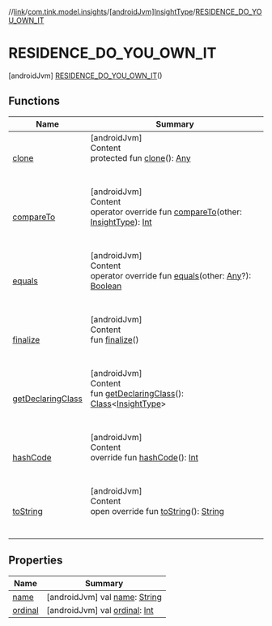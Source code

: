 //[link](../../../index.md)/[com.tink.model.insights](../../index.md)/[[androidJvm]InsightType](../index.md)/[RESIDENCE_DO_YOU_OWN_IT](index.md)



# RESIDENCE_DO_YOU_OWN_IT  
 [androidJvm] [RESIDENCE_DO_YOU_OWN_IT](index.md)()  
   


## Functions  
  
|  Name|  Summary| 
|---|---|
| <a name="kotlin/Enum/clone/#/PointingToDeclaration/"></a>[clone](../../../com.tink.model.transfer/[android-jvm]-signable-operation/-type/-u-n-k-n-o-w-n/index.md#%5Bkotlin%2FEnum%2Fclone%2F%23%2FPointingToDeclaration%2F%5D%2FFunctions%2F1854938400)| <a name="kotlin/Enum/clone/#/PointingToDeclaration/"></a>[androidJvm]  <br>Content  <br>protected fun [clone](../../../com.tink.model.transfer/[android-jvm]-signable-operation/-type/-u-n-k-n-o-w-n/index.md#%5Bkotlin%2FEnum%2Fclone%2F%23%2FPointingToDeclaration%2F%5D%2FFunctions%2F1854938400)(): [Any](https://kotlinlang.org/api/latest/jvm/stdlib/kotlin/-any/index.html)  <br><br><br>
| <a name="kotlin/Enum/compareTo/#com.tink.model.insights.InsightType/PointingToDeclaration/"></a>[compareTo](../-m-o-n-t-h-l-y_-s-u-m-m-a-r-y_-e-x-p-e-n-s-e-s_-b-y_-c-a-t-e-g-o-r-y/index.md#%5Bkotlin%2FEnum%2FcompareTo%2F%23com.tink.model.insights.InsightType%2FPointingToDeclaration%2F%5D%2FFunctions%2F1854938400)| <a name="kotlin/Enum/compareTo/#com.tink.model.insights.InsightType/PointingToDeclaration/"></a>[androidJvm]  <br>Content  <br>operator override fun [compareTo](../-m-o-n-t-h-l-y_-s-u-m-m-a-r-y_-e-x-p-e-n-s-e-s_-b-y_-c-a-t-e-g-o-r-y/index.md#%5Bkotlin%2FEnum%2FcompareTo%2F%23com.tink.model.insights.InsightType%2FPointingToDeclaration%2F%5D%2FFunctions%2F1854938400)(other: [InsightType](../index.md)): [Int](https://kotlinlang.org/api/latest/jvm/stdlib/kotlin/-int/index.html)  <br><br><br>
| <a name="kotlin/Enum/equals/#kotlin.Any?/PointingToDeclaration/"></a>[equals](../../../com.tink.model.transfer/[android-jvm]-signable-operation/-type/-u-n-k-n-o-w-n/index.md#%5Bkotlin%2FEnum%2Fequals%2F%23kotlin.Any%3F%2FPointingToDeclaration%2F%5D%2FFunctions%2F1854938400)| <a name="kotlin/Enum/equals/#kotlin.Any?/PointingToDeclaration/"></a>[androidJvm]  <br>Content  <br>operator override fun [equals](../../../com.tink.model.transfer/[android-jvm]-signable-operation/-type/-u-n-k-n-o-w-n/index.md#%5Bkotlin%2FEnum%2Fequals%2F%23kotlin.Any%3F%2FPointingToDeclaration%2F%5D%2FFunctions%2F1854938400)(other: [Any](https://kotlinlang.org/api/latest/jvm/stdlib/kotlin/-any/index.html)?): [Boolean](https://kotlinlang.org/api/latest/jvm/stdlib/kotlin/-boolean/index.html)  <br><br><br>
| <a name="kotlin/Enum/finalize/#/PointingToDeclaration/"></a>[finalize](../../../com.tink.model.transfer/[android-jvm]-signable-operation/-type/-u-n-k-n-o-w-n/index.md#%5Bkotlin%2FEnum%2Ffinalize%2F%23%2FPointingToDeclaration%2F%5D%2FFunctions%2F1854938400)| <a name="kotlin/Enum/finalize/#/PointingToDeclaration/"></a>[androidJvm]  <br>Content  <br>fun [finalize](../../../com.tink.model.transfer/[android-jvm]-signable-operation/-type/-u-n-k-n-o-w-n/index.md#%5Bkotlin%2FEnum%2Ffinalize%2F%23%2FPointingToDeclaration%2F%5D%2FFunctions%2F1854938400)()  <br><br><br>
| <a name="kotlin/Enum/getDeclaringClass/#/PointingToDeclaration/"></a>[getDeclaringClass](../../../com.tink.model.transfer/[android-jvm]-signable-operation/-type/-u-n-k-n-o-w-n/index.md#%5Bkotlin%2FEnum%2FgetDeclaringClass%2F%23%2FPointingToDeclaration%2F%5D%2FFunctions%2F1854938400)| <a name="kotlin/Enum/getDeclaringClass/#/PointingToDeclaration/"></a>[androidJvm]  <br>Content  <br>fun [getDeclaringClass](../../../com.tink.model.transfer/[android-jvm]-signable-operation/-type/-u-n-k-n-o-w-n/index.md#%5Bkotlin%2FEnum%2FgetDeclaringClass%2F%23%2FPointingToDeclaration%2F%5D%2FFunctions%2F1854938400)(): [Class](https://developer.android.com/reference/kotlin/java/lang/Class.html)<[InsightType](../index.md)>  <br><br><br>
| <a name="kotlin/Enum/hashCode/#/PointingToDeclaration/"></a>[hashCode](../../../com.tink.model.transfer/[android-jvm]-signable-operation/-type/-u-n-k-n-o-w-n/index.md#%5Bkotlin%2FEnum%2FhashCode%2F%23%2FPointingToDeclaration%2F%5D%2FFunctions%2F1854938400)| <a name="kotlin/Enum/hashCode/#/PointingToDeclaration/"></a>[androidJvm]  <br>Content  <br>override fun [hashCode](../../../com.tink.model.transfer/[android-jvm]-signable-operation/-type/-u-n-k-n-o-w-n/index.md#%5Bkotlin%2FEnum%2FhashCode%2F%23%2FPointingToDeclaration%2F%5D%2FFunctions%2F1854938400)(): [Int](https://kotlinlang.org/api/latest/jvm/stdlib/kotlin/-int/index.html)  <br><br><br>
| <a name="kotlin/Enum/toString/#/PointingToDeclaration/"></a>[toString](../../../com.tink.model.transfer/[android-jvm]-signable-operation/-type/-u-n-k-n-o-w-n/index.md#%5Bkotlin%2FEnum%2FtoString%2F%23%2FPointingToDeclaration%2F%5D%2FFunctions%2F1854938400)| <a name="kotlin/Enum/toString/#/PointingToDeclaration/"></a>[androidJvm]  <br>Content  <br>open override fun [toString](../../../com.tink.model.transfer/[android-jvm]-signable-operation/-type/-u-n-k-n-o-w-n/index.md#%5Bkotlin%2FEnum%2FtoString%2F%23%2FPointingToDeclaration%2F%5D%2FFunctions%2F1854938400)(): [String](https://kotlinlang.org/api/latest/jvm/stdlib/kotlin/-string/index.html)  <br><br><br>


## Properties  
  
|  Name|  Summary| 
|---|---|
| <a name="com.tink.model.insights/InsightType.RESIDENCE_DO_YOU_OWN_IT/name/#/PointingToDeclaration/"></a>[name](name.md)| <a name="com.tink.model.insights/InsightType.RESIDENCE_DO_YOU_OWN_IT/name/#/PointingToDeclaration/"></a> [androidJvm] val [name](name.md): [String](https://kotlinlang.org/api/latest/jvm/stdlib/kotlin/-string/index.html)   <br>
| <a name="com.tink.model.insights/InsightType.RESIDENCE_DO_YOU_OWN_IT/ordinal/#/PointingToDeclaration/"></a>[ordinal](ordinal.md)| <a name="com.tink.model.insights/InsightType.RESIDENCE_DO_YOU_OWN_IT/ordinal/#/PointingToDeclaration/"></a> [androidJvm] val [ordinal](ordinal.md): [Int](https://kotlinlang.org/api/latest/jvm/stdlib/kotlin/-int/index.html)   <br>

